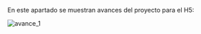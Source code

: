 En este apartado se muestran avances del proyecto para el H5:

![avance_1](https://github.com/Nachops/INF236P201G14/assets/112111234/aa44cf6c-0177-48f9-9455-972f738bf4d3)
